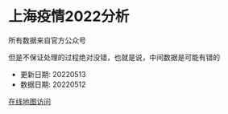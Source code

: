 # 上海疫情2022分析

所有数据来自官方公众号

但是不保证处理的过程绝对没错，也就是说，中间数据是可能有错的

- 更新日期: 20220513
- 数据日期: 20220512

[在线地图访问](https://qhduan.github.io/sh-cov/)
